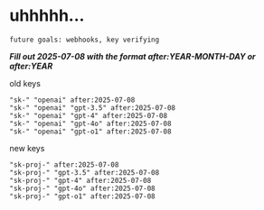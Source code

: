 # uhhhhh...

`future goals: webhooks, key verifying`



***Fill out 2025-07-08 with the format after:YEAR-MONTH-DAY or after:YEAR***

old keys
```
"sk-" "openai" after:2025-07-08
"sk-" "openai" "gpt-3.5" after:2025-07-08
"sk-" "openai" "gpt-4" after:2025-07-08
"sk-" "openai" "gpt-4o" after:2025-07-08
"sk-" "openai" "gpt-o1" after:2025-07-08
```

new keys
```
"sk-proj-" after:2025-07-08
"sk-proj-" "gpt-3.5" after:2025-07-08
"sk-proj-" "gpt-4" after:2025-07-08
"sk-proj-" "gpt-4o" after:2025-07-08
"sk-proj-" "gpt-o1" after:2025-07-08
```

